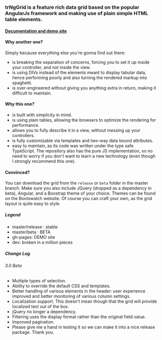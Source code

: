 ### trNgGrid is a feature rich data grid based on the popular AngularJs framework and making use of plain simple HTML table elements.

#### [Documentation and demo site](http://moonstorm.github.io/trNgGrid/)

#### Why another one?

Simply because everything else you're gonna find out there:
- is breaking the separation of concerns, forcing you to set it up inside your controller, and not inside the view.
- is using DIVs instead of the elements meant to display tabular data, hence performing poorly and also turning the rendered markup into spaghetti.
- is over-engineered without giving you anything extra in return, making it difficult to maintain.

#### Why this one?
- is built with simplicity in mind.
- is using plain tables, allowing the browsers to optimize the rendering for performance.
- allows you to fully describe it in a view, without messing up your controllers.
- is fully customizable via templates and two-way data bound attributes.
- easy to maintain, as its code was written under the type safe TypeScript. The repository also has the pure JS implementation, so no need to worry if you don't want to learn a new technology (even though I strongly recommend this one).

#### Convinced?
You can download the grid from the `release` or `beta` folder in the master branch. Make sure you also include JQuery (dropped as a dependency in beta), Angular, and a Boostrap theme of your choice. Themes can be found on the Bootswatch website. Of course you can craft your own, as the grid layout is quite easy to style.

##### Legend
- master/release : stable
- master/beta : BETA
- gh-pages: DEMO site
- dev: broken in a million pieces

##### Change Log
###### 3.0 Beta
- Multiple types of selection.
- Ability to override the default CSS and templates.
- Better handling of various elements in the header: user experience improved and better monitoring of various column settings.
- Localization support. This doesn't mean though that the grid will provide localized text out of the box.
- jQuery no longer a dependency.
- Filtering uses the display format rather than the original field value.
- Improved pagination.
- Please give me a hand in testing it so we can make it into a nice release package. Thank you.

